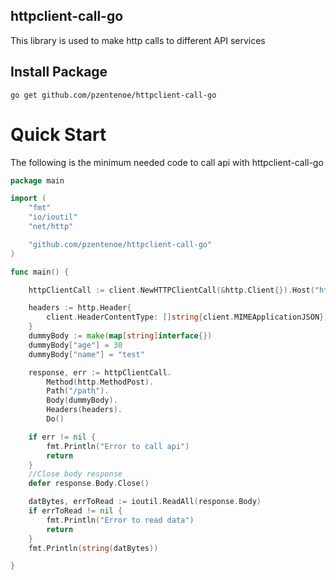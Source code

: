 ## httpclient-call-go

This library is used to make http calls to different API services

## Install Package

`go get github.com/pzentenoe/httpclient-call-go`

# Quick Start

The following is the minimum needed code to call api with httpclient-call-go

```go
package main

import (
	"fmt"
	"io/ioutil"
	"net/http"

	"github.com/pzentenoe/httpclient-call-go"
)

func main() {

	httpClientCall := client.NewHTTPClientCall(&http.Client{}).Host("https://dummyhost.cl")

	headers := http.Header{
		client.HeaderContentType: []string{client.MIMEApplicationJSON},
	}
	dummyBody := make(map[string]interface{})
	dummyBody["age"] = 30
	dummyBody["name"] = "test"

	response, err := httpClientCall.
		Method(http.MethodPost).
		Path("/path").
		Body(dummyBody).
		Headers(headers).
		Do()

	if err != nil {
		fmt.Println("Error to call api")
		return
	}
	//Close body response 
	defer response.Body.Close()

	datBytes, errToRead := ioutil.ReadAll(response.Body)
	if errToRead != nil {
		fmt.Println("Error to read data")
		return
	}
	fmt.Println(string(datBytes))

}
```
